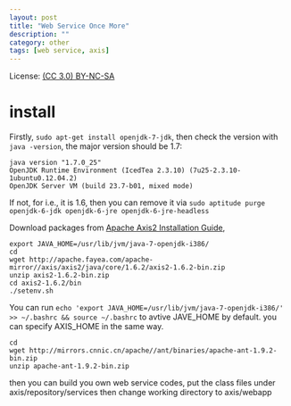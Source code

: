 ```yaml
---
layout: post
title: "Web Service Once More"
description: ""
category: other
tags: [web service, axis]
---
```


License: [(CC 3.0) BY-NC-SA](http://creativecommons.org/licenses/by-nc-sa/3.0/)

# install
Firstly, `sudo apt-get install openjdk-7-jdk`, then check the version with `java -version`, the major version should be 1.7:

    java version "1.7.0_25"
    OpenJDK Runtime Environment (IcedTea 2.3.10) (7u25-2.3.10-1ubuntu0.12.04.2)
    OpenJDK Server VM (build 23.7-b01, mixed mode)

If not, for i.e., it is 1.6, then you can remove it via `sudo aptitude purge openjdk-6-jdk openjdk-6-jre openjdk-6-jre-headless`

Download packages from [Apache Axis2 Installation Guide](http://axis.apache.org/axis2/java/core/docs/installationguide.html),

    export JAVA_HOME=/usr/lib/jvm/java-7-openjdk-i386/
    cd
    wget http://apache.fayea.com/apache-mirror//axis/axis2/java/core/1.6.2/axis2-1.6.2-bin.zip
    unzip axis2-1.6.2-bin.zip
    cd axis2-1.6.2/bin
    ./setenv.sh

You can run `echo 'export JAVA_HOME=/usr/lib/jvm/java-7-openjdk-i386/' >> ~/.bashrc && source ~/.bashrc` to avtive JAVE_HOME by default. you can specify AXIS_HOME in the same way.

    cd
    wget http://mirrors.cnnic.cn/apache//ant/binaries/apache-ant-1.9.2-bin.zip
    unzip apache-ant-1.9.2-bin.zip

then you can build you own web service codes, put the class files under axis/repository/services then change working directory to axis/webapp
